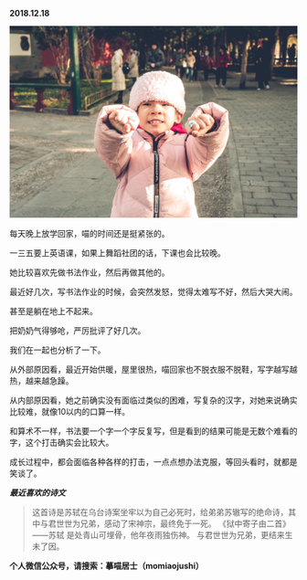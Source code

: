 
          
            
**2018.12.18**



![](img/51001-4d8a91687dbc7fa7.jpg)




每天晚上放学回家，喵的时间还是挺紧张的。

一三五要上英语课，如果上舞蹈社团的话，下课也会比较晚。

她比较喜欢先做书法作业，然后再做其他的。

最近好几次，写书法作业的时候，会突然发怒，觉得太难写不好，然后大哭大闹。

甚至是躺在地上不起来。

把奶奶气得够呛，严厉批评了好几次。

我们在一起也分析了一下。

从外部原因看，最近开始供暖，屋里很热，喵回家也不脱衣服不脱鞋，写字越写越热，越来越急躁。

从内部原因看，她之前确实没有面临过类似的困难，写复杂的汉字，对她来说确实比较难，就像10以内的口算一样。

和算术不一样，书法要一个字一个字反复写，但是看到的结果可能是无数个难看的字，这个打击确实会比较大。

成长过程中，都会面临各种各样的打击，一点点想办法克服，等回头看时，就都是笑谈了。


***最近喜欢的诗文***
>这首诗是苏轼在乌台诗案坐牢以为自己必死时，给弟弟苏辙写的绝命诗，其中与君世世为兄弟，感动了宋神宗，最终免于一死。
《狱中寄子由二首》——苏轼
是处青山可埋骨，他年夜雨独伤神。
与君世世为兄弟，更结来生未了因。




**个人微信公众号，请搜索：摹喵居士（momiaojushi）**

          
        